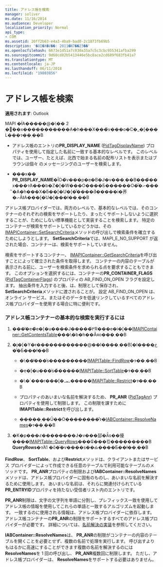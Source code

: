 ```yaml
---
title: アドレス帳を検索
manager: soliver
ms.date: 11/16/2014
ms.audience: Developer
localization_priority: Normal
api_type:
- COM
ms.assetid: 20ff2b63-e4a3-4ba9-bad0-2c1873fb69b5
description: '�ŏI�X�V��: 2011�N7��23��'
ms.openlocfilehash: 6673e1d51a7c030a35a7c5c3cbc955341afba299
ms.sourcegitcommit: 9d60cd82b5413446e5bc8ace2cd689f683fb41a7
ms.translationtype: MT
ms.contentlocale: ja-JP
ms.lasthandoff: 06/11/2018
ms.locfileid: "19803856"
---
```

# <a name="searching-the-address-book"></a>アドレス帳を検索

**適用されます**: Outlook 
  
MAPI �ł́A�����@�\�� 2 �̃��x�����������A�h���X���̃v���o�C�_�[���L���ɂ��܂��B
  
- アドレス帳のエントリの**PR_DISPLAY_NAME** ([PidTagDisplayName](pidtagdisplayname-canonical-property.md)) プロパティを使用して指定した名前に一致する基本的なレベルです。 このレベルでは、ユーザー、たとえば、北西で始まる名前の配布リストを表示またはブラウンは個々 のメッセージングのユーザーを検索します。
    
- ���x�� **PR_DISPLAY_NAME**�ȊO�̃v���p�e�B�Ɉ�v���܂��B���̃��x���ɂ́A���b�Z�[�W���O����Ƃ������O�̎�ނ����̃A�h���X�ƃ��[�U�[�̌����ƌ�����i�荞�ނȂǁA���[�U�[���ł��܂��B
    
アドレス帳プロバイダーでは、両方のレベルで、基本的なレベルでは、そのコンテナーのそれぞれの検索をサポートしたり、まったくサポートしないように選択することが、ためにしない標準機能として実装することを検索します。 特定のコンテナーが検索をサポートしているかどうかは、その[IMAPIContainer::SetSearchCriteria](imapicontainer-setsearchcriteria.md)メソッドの呼び出しで検索条件を確立するためにしようとします。 **SetSearchCriteria**では、MAPI_E_NO_SUPPORT が返された場合、コンテナーは、検索をサポートしていません。 
  
検索をサポートするコンテナー、 [IMAPIContainer::GetSearchCriteria](imapicontainer-getsearchcriteria.md)を呼び出すことによって確立された条件を取得します。 コンテナーの内容のテーブルが表示される前に、ユーザーを検索条件を求められる点を要求することもできます。 このオプションを選択するには、コンテナーの**PR_CONTAINER_FLAGS** ([PidTagContainerFlags](pidtagcontainerflags-canonical-property.md)) のプロパティの AB_FIND_ON_OPEN フラグを設定します。 抽出条件を入力すると後、は、制限として保存され、 **SetSearchCriteria**メソッドに渡されることが。 設定 AB_FIND_ON_OPEN は、オンライン サービス、またはそのデータを低速リンクしているすべてのアドレス帳プロバイダーを使用する場合に特に便利です。 
  
### <a name="to-perform-a-basic-search-in-an-address-book-container"></a>アドレス帳コンテナーの基本的な検索を実行するには
  
1. ���̓�e�̃e�[�u����J�����߂̃R���e�i�[��[IMAPIContainer::GetContentsTable](imapicontainer-getcontentstable.md)���\�b�h��Ăяo���܂��B 
    
2. �j�[�Y�ɍ������������@��I����܂��B[�I����ڂ͎��̂Ƃ���ł��B
    
   - �\��̓���̍s���������[IMAPITable::FindRow](imapitable-findrow.md)�ɂ��܂��B 
    
   - �e�[�u���̍s�̏�����[IMAPITable::SortTable](imapitable-sorttable.md)�ɂ��܂��B 
    
   - �\�`���r���[�𐧌�����[IMAPITable::Restrict](imapitable-restrict.md)�ɂ��܂��B 
    
   - プロパティのあいまいな名前を解決するため、 **PR_ANR** ([PidTagAnr](pidtaganr-canonical-property.md)) プロパティを使用して制限します。 この制限を課すために**IMAPITable::Restrict**を呼び出します。 
    
   - �����܂��Ȗ��O��������̂ɂ�[IABContainer::ResolveNames](iabcontainer-resolvenames.md)�ɂ��܂��B 
    
3. �K�p���ꂽ��������Ɉ�v���邷�ׂĂ̍s��擾����[IMAPITable::QueryRows](imapitable-queryrows.md)���₢���킹���������B **QueryRows**�ɂ́A1 �ȏ�̈�v����s��Ԃ����Ƃ��ł��܂��B 
    
**FindRow**、 **SortTable**、および**Restrict**メソッドは、クライアントまたはサービス プロバイダーによって作成できる任意のテーブルで利用可能なテーブルのメソッドです。 **PR\_ANR**プロパティの制限および**IABContainer::ResolveNames**メソッドは、アドレス帳プロバイダーに固有のものし、あいまいな名前を解決するために使用します。 あいまいな名前は、それらに関連付けられている**PR_ENTRYID**プロパティを持たない受信者リスト内のエントリです。 
  
**PR\_ANR**制限は、文字の文字列を単語に分割し、プレフィックス一致を使用してアドレス帳の情報を使用してこれらの単語と一致するアルゴリズムを起動します。 一致するのに使用される情報は、アドレス帳プロバイダーに依存します。 アドレス帳コンテナーの**PR_ANR**の制限をサポートするすべてのアドレス帳プロバイダーが必要です。 詳細については、[名前解決の実装](implementing-name-resolution.md)を参照してください。
  
**IABContainer::ResolveNames**は、 **PR_ANR**の制限がコンテナーの内容のテーブルを開くことを必要とせず、複数の名前で処理を実行します。 呼び出すよりもはるかに高速にすることができます複数の名前を解決するのには**ResolveNames**を 1 回の呼び出し、 **PR\_ANR**複数回に制限します。 ただし、アドレス帳プロバイダーは、 **ResolveNames**をサポートする必要はありません。
  

